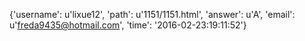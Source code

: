 {'username': u'lixue12', 'path': u'1151/1151.html', 'answer': u'A', 'email': u'freda9435@hotmail.com', 'time': '2016-02-23:19:11:52'}